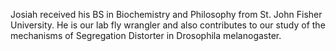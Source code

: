 Josiah received his BS in Biochemistry and Philosophy from St. John Fisher University. He is our lab fly wrangler and also contributes to our study of the mechanisms of Segregation Distorter in Drosophila melanogaster.